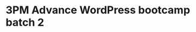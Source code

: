 # 3PM Advance WordPress bootcamp batch 2

<!-- - ## Week 1

   1. [Day 1](https://www.facebook.com/iCodeguru/videos/1082998496176969)
   2. [Day 2]()
   3. [Day 3]()
   4. [Day 4]()
   5. [Day 5]() -->

<!-- - ## Week 

   1. [Day 1]()
   2. [Day 2]()
   3. [Day 3]()
   4. [Day 4]()
   5. [Day 5]() -->